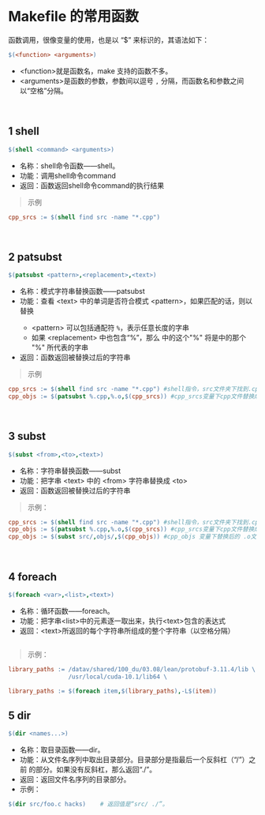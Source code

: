

&emsp;
# Makefile 的常用函数
函数调用，很像变量的使用，也是以 “$” 来标识的，其语法如下：
```makefile
$(<function> <arguments>)
```
- \<function>就是函数名，make 支持的函数不多。
- \<arguments>是函数的参数，参数间以逗号 `,` 分隔，而函数名和参数之间以“空格”分隔。

&emsp;
## 1 shell
```makefile
$(shell <command> <arguments>)
```
- 名称：shell命令函数——shell。
- 功能：调用shell命令command
- 返回：函数返回shell命令command的执行结果


>示例
```makefile
cpp_srcs := $(shell find src -name "*.cpp") 
```

&emsp;
## 2 patsubst
```makefile
$(patsubst <pattern>,<replacement>,<text>)
```
- 名称：模式字符串替换函数——patsubst
- 功能：查看 \<text> 中的单词是否符合模式 \<pattern>，如果匹配的话，则以<replacement>替换
    - \<pattern> 可以包括通配符 `%`，表示任意长度的字串
    - 如果 \<replacement> 中也包含“%”，那么 <replacement> 中的这个"%" 将是<pattern>中的那个 "%" 所代表的字串
- 返回：函数返回被替换过后的字符串
>示例
```makefile
cpp_srcs := $(shell find src -name "*.cpp") #shell指令，src文件夹下找到.cpp文件
cpp_objs := $(patsubst %.cpp,%.o,$(cpp_srcs)) #cpp_srcs变量下cpp文件替换成 .o文件
```

&emsp;
## 3 subst
```makefile
$(subst <from>,<to>,<text>)
```
- 名称：字符串替换函数——subst
- 功能：把字串 \<text> 中的 \<from> 字符串替换成 \<to>
- 返回：函数返回被替换过后的字符串
>示例：
```makefile
cpp_srcs := $(shell find src -name "*.cpp") #shell指令，src文件夹下找到.cpp文件
cpp_objs := $(patsubst %.cpp,%.o,$(cpp_srcs)) #cpp_srcs变量下cpp文件替换成 .o文件
cpp_objs := $(subst src/,objs/,$(cpp_objs)) #cpp_objs 变量下替换后的 .o文件 从src文件夹移植到objs文件夹

```

&emsp;
## 4 foreach
```makefile
$(foreach <var>,<list>,<text>)
```
- 名称：循环函数——foreach。
- 功能：把字串\<list>中的元素逐一取出来，执行\<text>包含的表达式
- 返回：\<text>所返回的每个字符串所组成的整个字符串（以空格分隔）


```makefile

```
>示例：
```makefile
library_paths := /datav/shared/100_du/03.08/lean/protobuf-3.11.4/lib \
                 /usr/local/cuda-10.1/lib64 \

library_paths := $(foreach item,$(library_paths),-L$(item))
```

## 5 dir
```makefile
$(dir <names...>)
```
- 名称：取目录函数——dir。
- 功能：从文件名序列<names>中取出目录部分。目录部分是指最后一个反斜杠（“/”）之前
的部分。如果没有反斜杠，那么返回“./”。
- 返回：返回文件名序列<names>的目录部分。
- 示例： 
```makefile
$(dir src/foo.c hacks)    # 返回值是“src/ ./”。
```

